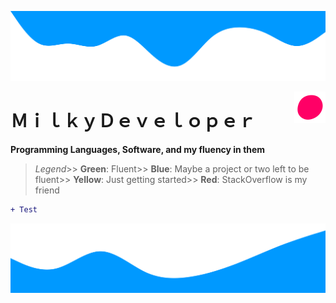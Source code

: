 ![Top waves](https://raw.githubusercontent.com/MilkyDeveloper/dump/main/wave-top.svg)

<img align="right" src="https://github.com/MilkyDeveloper/dump/raw/main/blob1.svg" width="50" height="50">

# ＭｉｌｋｙＤｅｖｅｌｏｐｅｒ

**Programming Languages, Software, and my fluency in them**
> *Legend*>> **Green**: Fluent>> **Blue**: Maybe a project or two left to be fluent>> **Yellow**: Just getting started>> **Red**: StackOverflow is my friend
```diff
+ Test
```

![Bottom waves](https://raw.githubusercontent.com/MilkyDeveloper/dump/main/wave-bottom.svg)
